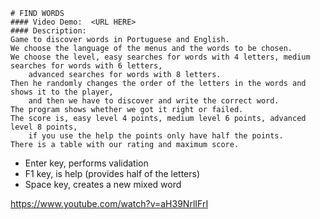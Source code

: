     # FIND WORDS
    #### Video Demo:  <URL HERE>
    #### Description:
    Game to discover words in Portuguese and English.
	We choose the language of the menus and the words to be chosen.
	We choose the level, easy searches for words with 4 letters, medium searches for words with 6 letters, 
        advanced searches for words with 8 letters.
	Then he randomly changes the order of the letters in the words and shows it to the player, 
        and then we have to discover and write the correct word.
	The program shows whether we got it right or failed.
	The score is, easy level 4 points, medium level 6 points, advanced level 8 points, 
        if you use the help the points only have half the points.
	There is a table with our rating and maximum score.

- Enter key, performs validation
- F1 key, is help (provides half of the letters)
- Space key, creates a new mixed word

https://www.youtube.com/watch?v=aH39NrlIFrI

